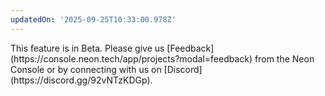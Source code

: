 ```yaml
---
updatedOn: '2025-09-25T10:33:00.978Z'
---
```


<Admonition type="note" title="Beta">
This feature is in Beta. Please give us [Feedback](https://console.neon.tech/app/projects?modal=feedback) from the Neon Console or by connecting with us on [Discord](https://discord.gg/92vNTzKDGp).
</Admonition>
